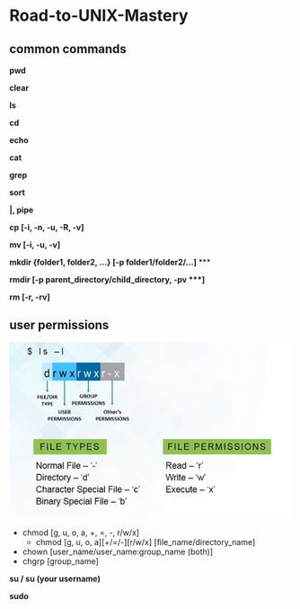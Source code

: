 # Road-to-UNIX-Mastery

## common commands

__pwd__

__clear__

__ls__

__cd__

__echo__

__cat__

__grep__

__sort__

__|, pipe__

__cp [-i, -n, -u, -R, -v]__

__mv [-i, -u, -v]__

__mkdir {folder1, folder2, ...} [-p folder1/folder2/...]__ ***

__rmdir [-p parent_directory/child_directory, -pv ***]__

__rm [-r, -rv]__

## user permissions
![](./resource/IMG_2954.jpeg)
 - chmod [g, u, o, a, +, =, -, r/w/x]
    - chmod [g, u, o, a][+/=/-][r/w/x] [file_name/directory_name]
 - chown [user_name/user_name:group_name (both)]
 - chgrp [group_name]


__su / su (your username)__ 

__sudo__